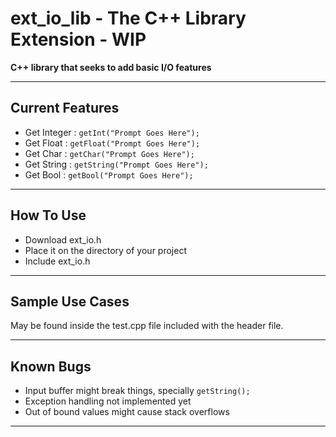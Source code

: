 # ext_io_lib - The C++ Library Extension - WIP
**C++ library that seeks to add basic I/O features**



---

## Current Features
- Get Integer : `getInt("Prompt Goes Here");`
- Get Float   : `getFloat("Prompt Goes Here");`
- Get Char    : `getChar("Prompt Goes Here");`
- Get String  : `getString("Prompt Goes Here");`
- Get Bool    : `getBool("Prompt Goes Here");`

---

## How To Use 
- Download ext_io.h
- Place it on the directory of your project
- Include ext_io.h

---

## Sample Use Cases
May be found inside the test.cpp file included with the header file.

---

## Known Bugs
- Input buffer might break things, specially `getString();`
- Exception handling not implemented yet
- Out of bound values might cause stack overflows

---